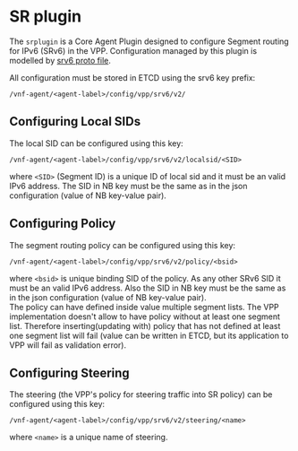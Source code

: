 # SR plugin

The `srplugin` is a Core Agent Plugin designed to configure Segment routing for IPv6 (SRv6) in the VPP.
Configuration managed by this plugin is modelled by [srv6 proto file](../../..api/models/vpp/srv6/srv6.proto).

All configuration must be stored in ETCD using the srv6 key prefix:
 
```
/vnf-agent/<agent-label>/config/vpp/srv6/v2/
```

## Configuring Local SIDs
The local SID can be configured using this key:
```
/vnf-agent/<agent-label>/config/vpp/srv6/v2/localsid/<SID>
```
where ```<SID>``` (Segment ID) is a unique ID of local sid and it must be an valid IPv6 address. The SID in NB key must
be the same as in the json configuration (value of NB key-value pair). 

## Configuring Policy
The segment routing policy can be configured using this key:
```
/vnf-agent/<agent-label>/config/vpp/srv6/v2/policy/<bsid>
```
where ```<bsid>``` is  unique binding SID of the policy. As any other SRv6 SID it must be an valid IPv6 address. Also 
the SID in NB key must be the same as in the json configuration (value of NB key-value pair).\
The policy can have defined inside value multiple segment lists. The VPP implementation doesn't allow to have policy 
without at least one segment list. Therefore inserting(updating with) policy that has not defined at least one segment 
list will fail (value can be written in ETCD, but its application to VPP will fail as validation error).

## Configuring Steering
The steering (the VPP's policy for steering traffic into SR policy) can be configured using this key:
```
/vnf-agent/<agent-label>/config/vpp/srv6/v2/steering/<name>
```
where ```<name>``` is a unique name of steering.

